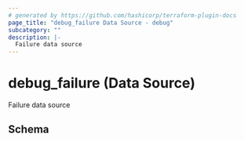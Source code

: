 ```yaml
---
# generated by https://github.com/hashicorp/terraform-plugin-docs
page_title: "debug_failure Data Source - debug"
subcategory: ""
description: |-
  Failure data source
---
```


# debug_failure (Data Source)

Failure data source



<!-- schema generated by tfplugindocs -->
## Schema
